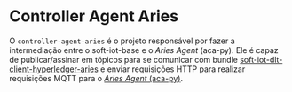# Controller Agent Aries

O `controller-agent-aries` é o projeto responsável por fazer a intermediação entre o soft-iot-base e o _Aries Agent_ (aca-py). Ele é capaz de publicar/assinar em tópicos para se comunicar com bundle [soft-iot-dlt-client-hyperledger-aries](https://github.com/JoaoErick/soft-iot-dlt-client-hyperledger-aries) e enviar requisições HTTP para realizar requisições MQTT para o [_Aries Agent_ (aca-py)](https://github.com/hyperledger/aries-cloudagent-python).